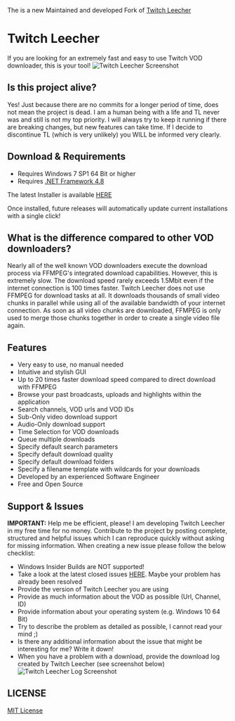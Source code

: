 The is a new Maintained and developed Fork of [Twitch Leecher](https://github.com/Franiac/TwitchLeecher)

# Twitch Leecher
If you are looking for an extremely fast and easy to use Twitch VOD downloader, this is your tool!
![Twitch Leecher Screenshot](http://www.fakesmilerevolution.com/files/fsr/twitchleecher/tl14.jpg)
## Is this project alive?
Yes! Just because there are no commits for a longer period of time, does not mean the project is dead. I am a human being with a life and TL never was and still is not my top priority. I will always try to keep it running if there are breaking changes, but new features can take time. If I decide to discontinue TL (which is very unlikely) you WILL be informed very clearly.
## Download & Requirements
- Requires Windows 7 SP1 64 Bit or higher
- Requires [.NET Framework 4.8](https://support.microsoft.com/en-us/topic/microsoft-net-framework-4-8-offline-installer-for-windows-9d23f658-3b97-68ab-d013-aa3c3e7495e0)

The latest Installer is available [HERE](https://github.com/Franiac/TwitchLeecher/releases)

Once installed, future releases will automatically update current installations with a single click!
## What is the difference compared to other VOD downloaders?
Nearly all of the well known VOD downloaders execute the download process via FFMPEG's integrated download capabilities. However, this is extremely slow. The download speed rarely exceeds 1.5Mbit even if the internet connection is 100 times faster. Twitch Leecher does not use FFMPEG for download tasks at all. It downloads thousands of small video chunks in parallel while using all of the available bandwidth of your internet connection. As soon as all video chunks are downloaded, FFMPEG is only used to merge those chunks together in order to create a single video file again.
## Features
- Very easy to use, no manual needed
- Intuitive and stylish GUI
- Up to 20 times faster download speed compared to direct download with FFMPEG
- Browse your past broadcasts, uploads and highlights within the application
- Search channels, VOD urls and VOD IDs
- Sub-Only video download support
- Audio-Only download support
- Time Selection for VOD downloads
- Queue multiple downloads
- Specify default search parameters
- Specify default download quality
- Specify default download folders
- Specify a filename template with wildcards for your downloads
- Developed by an experienced Software Engineer
- Free and Open Source
## Support & Issues
**IMPORTANT:** Help me be efficient, please! I am developing Twitch Leecher in my free time for no money. Contribute to the project by posting complete, structured and helpful issues which I can reproduce quickly without asking for missing information. When creating a new issue please follow the below checklist:
- Windows Insider Builds are NOT supported!
- Take a look at the latest closed issues [HERE](https://github.com/Franiac/TwitchLeecher/issues?q=is%3Aissue+is%3Aclosed). Maybe your problem has already been resolved
- Provide the version of Twitch Leecher you are using
- Provide as much information about the VOD as possible (Url, Channel, ID)
- Provide information about your operating system (e.g. Windows 10 64 Bit)
- Try to describe the problem as detailed as possible, I cannot read your mind ;)
- Is there any additional information about the issue that might be interesting for me? Write it down!
- When you have a problem with a download, provide the download log created by Twitch Leecher (see screenshot below)
![Twitch Leecher Log Screenshot](http://www.fakesmilerevolution.com/files/fsr/twitchleecher/tl14log.jpg)
## LICENSE
[MIT License](https://github.com/Franiac/TwitchLeecher/blob/master/LICENSE)
